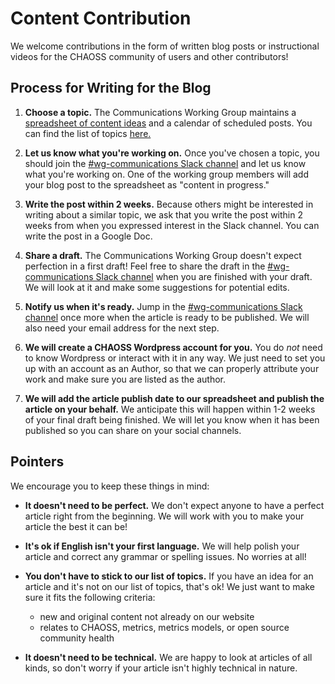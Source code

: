 # Content Contribution

We welcome contributions in the form of written blog posts or instructional videos for the CHAOSS community of users and other contributors! 

## Process for Writing for the Blog

1. **Choose a topic.** The Communications Working Group maintains a [spreadsheet of content ideas](https://docs.google.com/spreadsheets/d/1d4fCA5r3MUUxdlwTcB34V8gkicWFYU7hm_T2h74EHNM/edit#gid=1398016572) and a calendar of scheduled posts. You can find the list of topics [here.](https://docs.google.com/spreadsheets/d/1d4fCA5r3MUUxdlwTcB34V8gkicWFYU7hm_T2h74EHNM/edit#gid=1398016572) 

2. **Let us know what you're working on.** Once you've chosen a topic, you should join the [#wg-communications Slack channel](https://chaoss-workspace.slack.com/archives/C047TTUGGAJ) and let us know what you're working on. One of the working group members will add your blog post to the spreadsheet as "content in progress." 

3. **Write the post within 2 weeks.** Because others might be interested in writing about a similar topic, we ask that you write the post within 2 weeks from when you expressed interest in the Slack channel. You can write the post in a Google Doc.

4. **Share a draft.** The Communications Working Group doesn't expect perfection in a first draft! Feel free to share the draft in the [#wg-communications Slack channel](https://chaoss-workspace.slack.com/archives/C047TTUGGAJ) when you are finished with your draft. We will look at it and make some suggestions for potential edits.

5. **Notify us when it's ready.** Jump in the [#wg-communications Slack channel](https://chaoss-workspace.slack.com/archives/C047TTUGGAJ) once more when the article is ready to be published. We will also need your email address for the next step.

6. **We will create a CHAOSS Wordpress account for you.** You do *not* need to know Wordpress or interact with it in any way. We just need to set you up with an account as an Author, so that we can properly attribute your work and make sure you are listed as the author. 

7. **We will add the article publish date to our spreadsheet and publish the article on your behalf.** We anticipate this will happen within 1-2 weeks of your final draft being finished. We will let you know when it has been published so you can share on your social channels.


## Pointers

We encourage you to keep these things in mind:

- **It doesn't need to be perfect.** We don't expect anyone to have a perfect article right from the beginning. We will work with you to make your article the best it can be!

- **It's ok if English isn't your first language.** We will help polish your article and correct any grammar or spelling issues. No worries at all!

- **You don't have to stick to our list of topics.** If you have an idea for an article and it's not on our list of topics, that's ok! We just want to make sure it fits the following criteria:
  - new and original content not already on our website 
  - relates to CHAOSS, metrics, metrics models, or open source community health

- **It doesn't need to be technical.** We are happy to look at articles of all kinds, so don't worry if your article isn't highly technical in nature.
